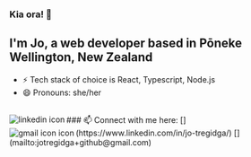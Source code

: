 ### Kia ora! 👋

## I'm Jo, a web developer based in Pōneke Wellington, New Zealand
- ⚡ Tech stack of choice is React, Typescript, Node.js
- 😄 Pronouns: she/her
<br>
### 📫 Connect with me here: 
[<img align="left" alt="linkedin icon" src="https://img.shields.io/badge/linkedin-%230077B5.svg?&?style=plastic&logo=linkedin&logoColor=white" />](https://www.linkedin.com/in/jo-tregidga/)
[<img align="left" alt="gmail icon icon" src="https://img.shields.io/badge/Gmail-D14836?style=plastic&logo=gmail&logoColor=white" />](mailto:jotregidga+github@gmail.com)
